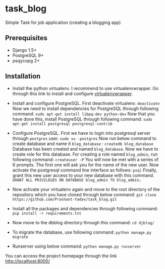 # task_blog
Simple Task for job application (creating a blogging app)

## Prerequisites

- Django 1.5+
- PostgreSQL 9+
- psqycopg 2+

## Installation

- Install the python virtualenv. I recommend to use virtualenvwrapper. Go through this link to install and configure [virtualenvwrapper](https://virtualenvwrapper.readthedocs.org/en/latest/).

- Install and configure PostgreSQL. First deactivate virtualenv.
	```deactivate```
Now we need to install dependencies for PostgreSQL through following command:
	```sudo apt-get install libpq-dev python-dev```
Now that you have done this, install PostgreSQL through following command:
	```sudo apt-get install postgresql postgresql-contrib```

- Configure PostgreSQL. First we have to login into postgresql server through `postgres` user.
	```sudo su -postgres```
Now run below command to create database and name it `blog_database` :
	```createdb blog_database```
Database has been created and named `blog_database`. Now we have to create role for this database. For creating a role named `blog_admin`, run following command:
	```createuser -P```
You will now be met with a series of 6 prompts. The first one will ask you for the name of the new user. 
Now activate the postgresql command line interface as follows:
	```psql```
Finally, grant this new user access to your new database with this command.
	```GRANT ALL PRIVILEGES ON DATABASE blog_admin TO blog_admin;```

- Now activate your virtualenv again and move to the root directory of the repository which you have cloned through below command:
	```git clone https://github.com/Prashant-Yadav/task_blog.git```

- Install all the packages and dependencies through following command:
	```pip install -r requirements.txt```

- Now move to the dbblog directory through this command:
	```cd djblog/```

- To migrate the database, use following command:
	```python manage.py migrate```

- Runserver using below command:
	```python manage.py runserver```

You can access the project homepage through the link [http://localhost:8000/](http://localhost:8000/)